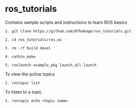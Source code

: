 # ros_tutorials
Contains sample scripts and instructions to learn ROS basics

`1. git clone https://github.com/07hokage/ros_tutorials.git`

`2. cd ros_tutorials/ros_ws`

`3. rm -rf build devel`

`4. catkin_make`


`5. roslaunch example_pkg launch_all.launch`

To view the active topics

`1. rostopic list`


To listen to a topic

`1. rostopic echo <topic name>`
  
 
